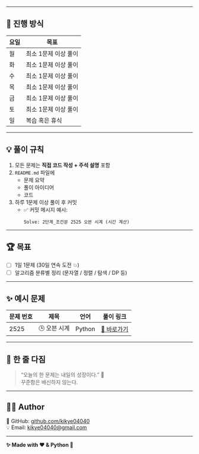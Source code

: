 
---

## 📅 진행 방식

| 요일 | 목표 |
|------|----|
| 월 | 최소 1문제 이상 풀이 |
| 화 | 최소 1문제 이상 풀이 |
| 수 | 최소 1문제 이상 풀이 |
| 목 | 최소 1문제 이상 풀이 |
| 금 | 최소 1문제 이상 풀이 |
| 토 | 최소 1문제 이상 풀이 |
| 일 | 복습 혹은 휴식 |

---

## 💡 풀이 규칙

1. 모든 문제는 **직접 코드 작성 + 주석 설명** 포함  
2. `README.md` 파일에  
   - 문제 요약  
   - 풀이 아이디어  
   - 코드  
3. 하루 1문제 이상 풀이 후 커밋  
   - ✅ 커밋 메시지 예시:  
     ```
     Solve: 2단계_조건문 2525 오븐 시계 (시간 계산)
     ```

---

## 🏆 목표

- [ ] 1일 1문제 (30일 연속 도전 💥)  
- [ ] 알고리즘 분류별 정리 (문자열 / 정렬 / 탐색 / DP 등)

---

## ✨ 예시 문제

| 문제 번호 | 제목 | 언어 | 풀이 링크 |
|------------|------|------|-----------|
| 2525 | 🕒 오븐 시계 | Python | [🔗 바로가기](./2525_오븐시계/README.md) |

---

## 💬 한 줄 다짐

> “오늘의 한 문제는 내일의 성장이다.” 🌱  
> 꾸준함은 배신하지 않는다.

---

## 🧑‍💻 Author
📮 GitHub: [github.com/kikye04040](https://github.com/kikye04040)  
💡 Email: kikye04040@gmail.com

---

**✨ Made with ❤️ & Python 🐍**
